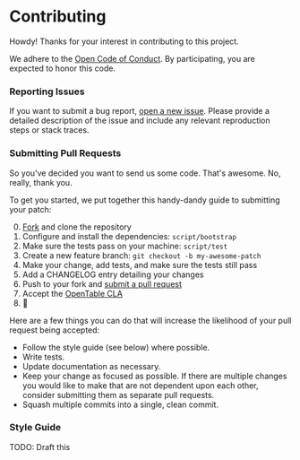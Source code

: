 # Contributing

Howdy! Thanks for your interest in contributing to this project.

We adhere to the [Open Code of Conduct][code-of-conduct]. By
participating, you are expected to honor this code.

[code-of-conduct]: http://todogroup.org/opencodeofconduct/#OpenTable/opensource@opentable.com

### Reporting Issues
If you want to submit a bug report, [open a new issue][new-issue].
Please provide a detailed description of the issue and include any relevant
reproduction steps or stack traces.

[new-issue]: https://github.com/opentable/<project>/issues/new

### Submitting Pull Requests
So you've decided you want to send us some code. That's awesome. No,
really, thank you.

To get you started, we put together this handy-dandy guide to submitting
your patch:

0. [Fork][] and clone the repository
0. Configure and install the dependencies: `script/bootstrap`
0. Make sure the tests pass on your machine: `script/test`
0. Create a new feature branch: `git checkout -b my-awesome-patch`
0. Make your change, add tests, and make sure the tests still pass
0. Add a CHANGELOG entry detailing your changes
0. Push to your fork and [submit a pull request][pr]
0. Accept the [OpenTable CLA][cla]
0. :beers:

Here are a few things you can do that will increase the likelihood of your pull request being accepted:

- Follow the style guide (see below) where possible.
- Write tests.
- Update documentation as necessary.
- Keep your change as focused as possible. If there are multiple changes you
would like to make that are not dependent upon each other, consider submitting
them as separate pull requests.
- Squash multiple commits into a single, clean commit.

[fork]: https://github.com/opentable/<project>/fork
[pr]: https://github.com/opentable/<project>/compare
[cla]: http://link.to.cla.here

### Style Guide
TODO: Draft this
